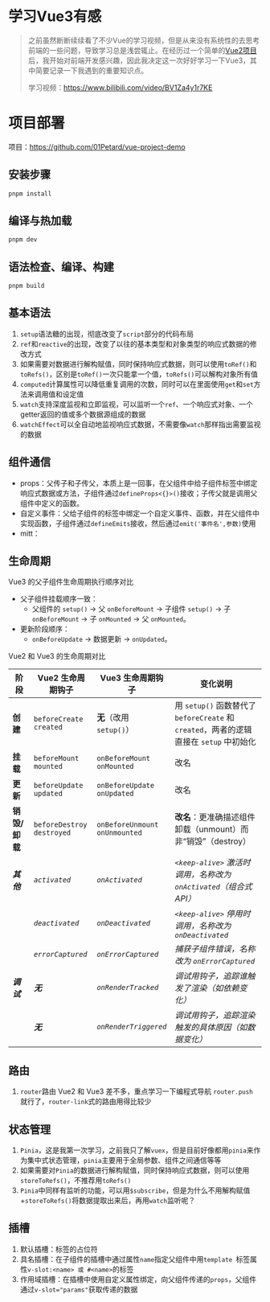 # 学习Vue3有感

> 之前虽然断断续续看了不少Vue的学习视频，但是从来没有系统性的去思考前端的一些问题，导致学习总是浅尝辄止。在经历过一个简单的[Vue2项目](https://github.com/01Petard/conc-admin)后，我开始对前端开发感兴趣，因此我决定这一次好好学习一下Vue3，其中简要记录一下我遇到的重要知识点。
>
> 学习视频：https://www.bilibili.com/video/BV1Za4y1r7KE

# 项目部署

项目：https://github.com/01Petard/vue-project-demo

## 安装步骤

```sh
pnpm install
```

## 编译与热加载

```sh
pnpm dev
```

## 语法检查、编译、构建

```sh
pnpm build
```

## 基本语法

1. `setup`语法糖的出现，彻底改变了`script`部分的代码布局
2. `ref`和`reactive`的出现，改变了以往的基本类型和对象类型的响应式数据的修改方式
3. 如果需要对数据进行解构赋值，同时保持响应式数据，则可以使用`toRef()`和`toRefs()`，区别是`toRef()`一次只能拿一个值，`toRefs()`可以解构对象所有值
4. `computed`计算属性可以降低重复调用的次数，同时可以在里面使用`get`和`set`方法来调用值和设定值
5. `watch`支持深度监视和立即监视，可以监听一个`ref`、一个响应式对象、一个getter返回的值或多个数据源组成的数据
6. `watchEffect`可以全自动地监视响应式数据，不需要像`watch`那样指出需要监视的数据

## 组件通信

- props：父传子和子传父，本质上是一回事，在父组件中给子组件标签中绑定响应式数据或方法，子组件通过`defineProps<{}>()`接收；子传父就是调用父组件中定义的函数。
- 自定义事件：父给子组件的标签中绑定一个自定义事件、函数，并在父组件中实现函数，子组件通过`defineEmits`接收，然后通过`emit('事件名',参数)`使用
- mitt：

## 生命周期

Vue3 的父子组件生命周期执行顺序对比

- 父子组件挂载顺序一致：
  - 父组件的 `setup()` → 父 `onBeforeMount` → 子组件 `setup()` → 子 `onBeforeMount` → 子 `onMounted` → 父 `onMounted`。
- 更新阶段顺序：
  - `onBeforeUpdate` → 数据更新 → `onUpdated`。

Vue2 和 Vue3 的生命周期对比

| 阶段          | Vue2 生命周期钩子               | Vue3 生命周期钩子                   | 变化说明                                                     |
| ------------- | ------------------------------- | ----------------------------------- | ------------------------------------------------------------ |
| **创建**      | `beforeCreate`<br>`created`     | **无**（改用 `setup()`）            | 用 `setup()` 函数替代了 `beforeCreate` 和 `created`，两者的逻辑直接在 `setup` 中初始化 |
| **挂载**      | `beforeMount`<br/>`mounted`     | `onBeforeMount`<br/>`onMounted`     | 改名                                                         |
| **更新**      | `beforeUpdate`<br/>`updated`    | `onBeforeUpdate`<br/>`onUpdated`    | 改名                                                         |
| **销毁/卸载** | `beforeDestroy`<br/>`destroyed` | `onBeforeUnmount`<br/>`onUnmounted` | **改名**：更准确描述组件卸载（unmount）而非“销毁”（destroy） |
| ***其他***    | *`activated`*                   | *`onActivated`*                     | *`<keep-alive>` 激活时调用，名称改为 `onActivated`（组合式 API）* |
|               | *`deactivated`*                 | *`onDeactivated`*                   | *`<keep-alive>` 停用时调用，名称改为 `onDeactivated`*        |
|               | *`errorCaptured`*               | *`onErrorCaptured`*                 | *捕获子组件错误，名称改为 `onErrorCaptured`*                 |
| ***调试***    | ***无***                        | *`onRenderTracked`*                 | *调试用钩子，追踪谁触发了渲染（如依赖变化）*                 |
|               | ***无***                        | *`onRenderTriggered`*               | *调试用钩子，追踪渲染触发的具体原因（如数据变化）*           |

## 路由

1. `router`路由 Vue2 和 Vue3 差不多，重点学习一下编程式导航 `router.push` 就行了，`router-link`式的路由用得比较少

## 状态管理

1. `Pinia`，这是我第一次学习，之前我只了解`vuex`，但是目前好像都用`pinia`来作为集中式状态管理，`pinia`主要用于全局参数、组件之间通信等等
2. 如果需要对`Pinia`的数据进行解构赋值，同时保持响应式数据，则可以使用`storeToRefs()`，不推荐用`toRefs()`
3. `Pinia`中同样有监听的功能，可以用`$subscribe`，但是为什么不用解构赋值+`storeToRefs()`将数据提取出来后，再用`watch`监听呢？

## 插槽

1. 默认插槽：标签的占位符
2. 具名插槽：在子组件的插槽中通过属性`name`指定父组件中用`template `标签属性`v-slot:<name> 或 #<name>`的标签
3. 作用域插槽：在插槽中使用自定义属性绑定，向父组件传递的`props`，父组件通过`v-slot="params"`获取传递的数据
